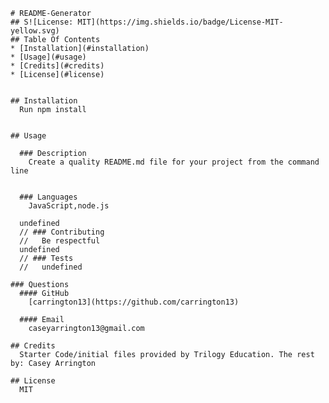 
    # README-Generator
    ## S![License: MIT](https://img.shields.io/badge/License-MIT-yellow.svg)
    ## Table Of Contents
    * [Installation](#installation)
    * [Usage](#usage)
    * [Credits](#credits)
    * [License](#license)
  
  
    ## Installation
      Run npm install
  
  
    ## Usage

      ### Description
        Create a quality README.md file for your project from the command line


      ### Languages
        JavaScript,node.js

      undefined
      // ### Contributing
      //   Be respectful
      undefined
      // ### Tests
      //   undefined

    ### Questions
      #### GitHub
        [carrington13](https://github.com/carrington13)

      #### Email
        caseyarrington13@gmail.com

    ## Credits
      Starter Code/initial files provided by Trilogy Education. The rest by: Casey Arrington

    ## License
      MIT
  
